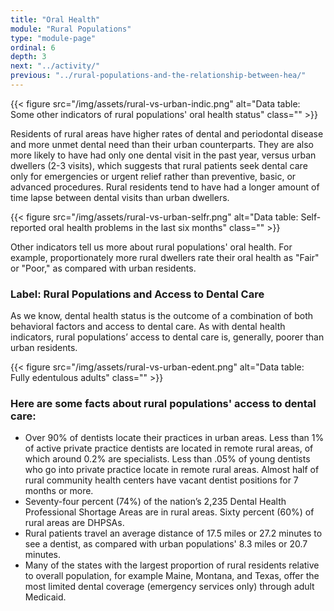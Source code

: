 ```yaml
---
title: "Oral Health"
module: "Rural Populations"
type: "module-page"
ordinal: 6
depth: 3
next: "../activity/"
previous: "../rural-populations-and-the-relationship-between-hea/"
---
```

<form method="post" action="."><div class="pageblock">
<div class="caption">
</div>{{< figure src="/img/assets/rural-vs-urban-indic.png" alt="Data table: Some other indicators of rural populations' oral health status" class="" >}}</div><div class="pageblock"><p>Residents of rural areas have higher rates of dental and periodontal disease and more unmet dental need than their urban counterparts. They are also more likely to have had only one dental visit in the past year, versus urban dwellers (2-3 visits), which suggests that rural patients seek dental care only for emergencies or urgent relief rather than preventive, basic, or advanced procedures. Rural residents tend to have had a longer amount of time lapse between dental visits than urban dwellers.</p>
</div><div class="pageblock">
<div class="caption">
</div>{{< figure src="/img/assets/rural-vs-urban-selfr.png" alt="Data table: Self-reported oral health problems in the last six months" class="" >}}</div><div class="pageblock"><p>Other indicators tell us more about rural populations' oral health. For example, proportionately more rural dwellers rate their oral health as "Fair" or "Poor," as compared with urban residents.</p>
<h3>Label: Rural Populations and Access to Dental Care</h3>
<p>As we know, dental health status is the outcome of a combination of both behavioral factors and access to dental care. As with dental health indicators, rural populations’ access to dental care is, generally, poorer than urban residents.</p>
</div><div class="pageblock">
<div class="caption">
</div>{{< figure src="/img/assets/rural-vs-urban-edent.png" alt="Data table: Fully edentulous adults" class="" >}}</div><h3>Here are some facts about rural populations' access to dental care:</h3><div class="pageblock"><ul>
<li>Over 90% of dentists locate their practices in urban areas. Less than 1% of active private practice dentists are located in remote rural areas, of which around 0.2% are specialists. Less than .05% of young dentists who go into private practice locate in remote rural areas. Almost half of rural community health centers have vacant dentist positions for 7 months or more.</li>
<li>Seventy-four percent (74%) of the nation’s 2,235 Dental Health Professional Shortage Areas are in rural areas. Sixty percent (60%) of rural areas are DHPSAs.</li>
<li>Rural patients travel an average distance of 17.5 miles or 27.2 minutes to see a dentist, as compared with urban  populations' 8.3 miles or 20.7 minutes.</li>
<li>Many of the states with the largest proportion of rural residents relative to overall population, for example Maine, Montana, and Texas, offer the most limited dental coverage (emergency services only) through adult Medicaid. </li>
</ul>
</div></form>